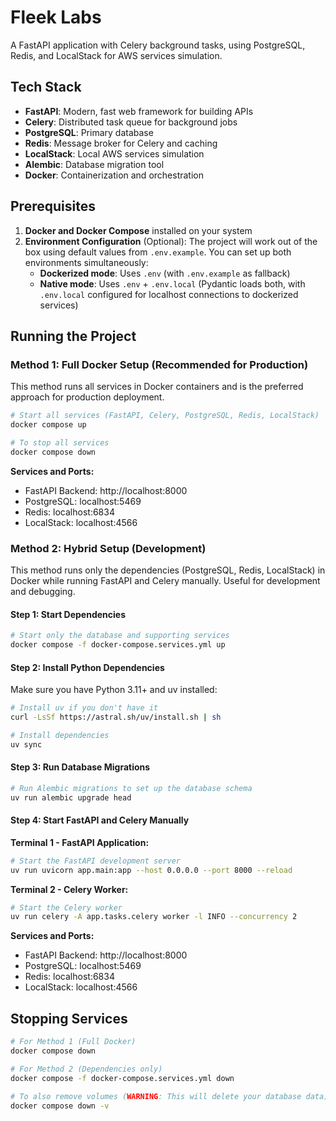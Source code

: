 # Fleek Labs

A FastAPI application with Celery background tasks, using PostgreSQL, Redis, and LocalStack for AWS services simulation.

## Tech Stack

- **FastAPI**: Modern, fast web framework for building APIs
- **Celery**: Distributed task queue for background jobs
- **PostgreSQL**: Primary database
- **Redis**: Message broker for Celery and caching
- **LocalStack**: Local AWS services simulation
- **Alembic**: Database migration tool
- **Docker**: Containerization and orchestration

## Prerequisites

1. **Docker and Docker Compose** installed on your system
2. **Environment Configuration** (Optional): The project will work out of the box using default values from `.env.example`. You can set up both environments simultaneously:
   - **Dockerized mode**: Uses `.env` (with `.env.example` as fallback)
   - **Native mode**: Uses `.env` + `.env.local` (Pydantic loads both, with `.env.local` configured for localhost connections to dockerized services)

## Running the Project

### Method 1: Full Docker Setup (Recommended for Production)

This method runs all services in Docker containers and is the preferred approach for production deployment.

```bash
# Start all services (FastAPI, Celery, PostgreSQL, Redis, LocalStack)
docker compose up

# To stop all services
docker compose down
```

**Services and Ports:**
- FastAPI Backend: http://localhost:8000
- PostgreSQL: localhost:5469
- Redis: localhost:6834
- LocalStack: localhost:4566

### Method 2: Hybrid Setup (Development)

This method runs only the dependencies (PostgreSQL, Redis, LocalStack) in Docker while running FastAPI and Celery manually. Useful for development and debugging.

#### Step 1: Start Dependencies
```bash
# Start only the database and supporting services
docker compose -f docker-compose.services.yml up
```

#### Step 2: Install Python Dependencies
Make sure you have Python 3.11+ and uv installed:

```bash
# Install uv if you don't have it
curl -LsSf https://astral.sh/uv/install.sh | sh

# Install dependencies
uv sync
```

#### Step 3: Run Database Migrations
```bash
# Run Alembic migrations to set up the database schema
uv run alembic upgrade head
```

#### Step 4: Start FastAPI and Celery Manually

**Terminal 1 - FastAPI Application:**
```bash
# Start the FastAPI development server
uv run uvicorn app.main:app --host 0.0.0.0 --port 8000 --reload
```

**Terminal 2 - Celery Worker:**
```bash
# Start the Celery worker
uv run celery -A app.tasks.celery worker -l INFO --concurrency 2
```

**Services and Ports:**
- FastAPI Backend: http://localhost:8000
- PostgreSQL: localhost:5469
- Redis: localhost:6834
- LocalStack: localhost:4566


## Stopping Services

```bash
# For Method 1 (Full Docker)
docker compose down

# For Method 2 (Dependencies only)
docker compose -f docker-compose.services.yml down

# To also remove volumes (WARNING: This will delete your database data)
docker compose down -v
```